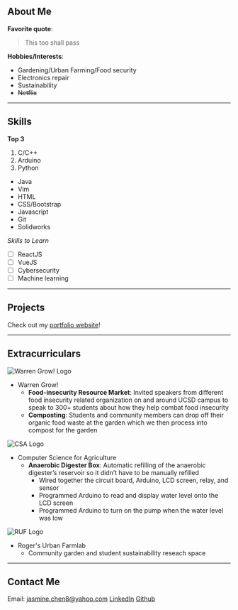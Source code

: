 ## About Me

**Favorite quote**: 
>This too shall pass

**Hobbies/Interests**:
  * Gardening/Urban Farming/Food security
  * Electronics repair
  * Sustainability
  * ~~Netflix~~

---

## Skills

**Top 3**
1. C/C++	
2. Arduino
3. Python

* Java
* Vim
* HTML
* CSS/Bootstrap
* Javascript
* Git
* Solidworks

*Skills to Learn*
- [ ] ReactJS
- [ ] VueJS
- [ ] Cybersecurity
- [ ] Machine learning

---

## Projects
Check out my [portfolio website](https://lizard-lightning-slayer.glitch.me/FinalProject/)!

---

## Extracurriculars
![Warren Grow! Logo](/CSE110/imgs/WarrenGrow_Logo.jpg)
* Warren Grow! 
     * **Food-insecurity Resource Market**: Invited speakers from different food insecurity related organization on and around UCSD campus to speak to 300+ students about how they help combat food insecurity
     * **Composting**: Students and community members can drop off their organic food waste at the garden which we then process into compost for the garden
     
![CSA Logo](/CSE110/imgs/CSA_ABB_Final.png)
* Computer Science for Agriculture 
     * **Anaerobic Digester Box**: Automatic refilling of the anaerobic digester’s reservoir so it didn’t have to be manually refilled
          - Wired together the circuit board, Arduino, LCD screen, relay, and sensor
          - Programmed Arduino to read and display water level onto the LCD screen
          - Programmed Arduino to turn on the pump when the water level was low
          
![RUF Logo](/CSE110/imgs/Rogers_logo.png)
* Roger's Urban Farmlab 
     * Community garden and student sustainability reseach space
     
---

## Contact Me
Email: jasmine.chen8@yahoo.com
[LinkedIn](http://www.linkedin.com/in/chencjasmine)
[Github](https://github.com/Jazmusic1234)
